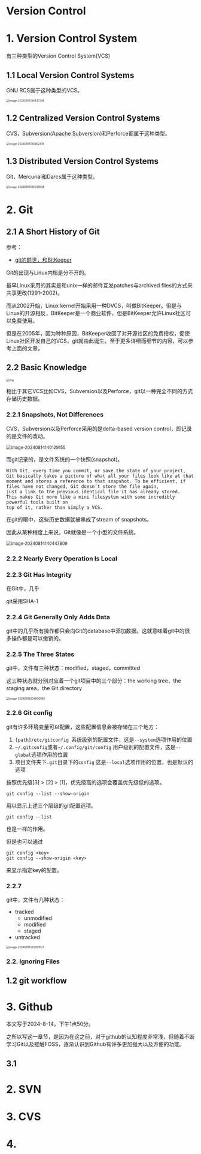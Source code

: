 # Version Control



# 1. Version Control System

有三种类型的Version Control System(VCS)

## 1.1 Local Version Control Systems

GNU RCS属于这种类型的VCS。

<img src="assets/image-20240813134837295.png" alt="image-20240813134837295" style="zoom:50%;" />



## 1.2 Centralized Version Control Systems

CVS，Subversion(Apache Subversion)和Perforce都属于这种类型。

<img src="assets/image-20240813134902419.png" alt="image-20240813134902419" style="zoom:50%;" />

## 1.3 Distributed Version Control Systems

Git，Mercurial和Darcs属于这种类型。

<img src="assets/image-20240813135033538.png" alt="image-20240813135033538" style="zoom:50%;" />



# 2. Git



## 2.1 A Short History of Git

参考：

- [git的前世，和BitKeeper](https://juejin.cn/post/7130545347767566367)

Git的出现与Linux内核是分不开的。

最早Linux采用的其实是和unix一样的邮件互发patches与archived files的方式来共享更改(1991–2002)。

而从2002开始，Linux kernel开始采用一种DVCS，叫做BitKeeper。但是与Linux的开源相反，BitKeeper是一个商业软件，但是BitKeeper允许Linux社区可以免费使用。

但是在2005年，因为种种原因，BitKeeper收回了对开源社区的免费授权，促使Linux社区开发自己的VCS，git就由此诞生。至于更多详细而细节的内容，可以参考上面的文章。



## 2.2 Basic Knowledge

<img src="assets/v2-3bc9d5f2c49a713c776e69676d7d56c5_r.jpg" alt="img" style="zoom: 50%;" />



相比于其它VCS比如CVS，Subversion以及Perforce，git以一种完全不同的方式存储历史数据。

### 2.2.1 Snapshots, Not Differences

CVS，Subversion以及Perforce采用的是delta-based version control，即记录的是文件的改动。

<img src="assets/image-20240814140129155.png" alt="image-20240814140129155" style="zoom:80%;" />

而git记录的，是文件系统的一个快照(snapshot)。

```
With Git, every time you commit, or save the state of your project, Git basically takes a picture of what all your files look like at that moment and stores a reference to that snapshot. To be efficient, if files have not changed, Git doesn’t store the file again,
just a link to the previous identical file it has already stored.
This makes Git more like a mini filesystem with some incredibly powerful tools built on
top of it, rather than simply a VCS.
```

在git的眼中，这些历史数据就被串成了stream of snapshots。

因此从某种程度上来说，Git就像是一个小型的文件系统。

<img src="assets/image-20240814140447809.png" alt="image-20240814140447809" style="zoom:80%;" />

### 2.2.2 Nearly Every Operation Is Local



### 2.2.3 Git Has Integrity

在Git中，几乎



git采用SHA-1



### 2.2.4 Git Generally Only Adds Data

git中的几乎所有操作都只会向Git的database中添加数据。这就意味着git中的很多操作都是可以撤销的。



### 2.2.5 The Three States

git中，文件有三种状态：modified，staged，committed

这三种状态就分别对应着一个git项目中的三个部分：the working tree，the staging area，the
Git directory

<img src="assets/image-20240814204600565.png" alt="image-20240814204600565" style="zoom:50%;" />



### 2.2.6 Git config

git有许多环境变量可以配置，这些配置信息会被存储在三个地方：

1. `[path]/etc/gitconfig `系统级别的配置文件，这是`--system`选项作用的位置
2. `~/.gitconfig`或者`~/.config/git/config` 用户级别的配置文件，这是`--global`选项作用的位置
3. 项目文件夹下`.git`目录下的`config` 这是`--local`选项作用的位置，也是默认的选项

按照优先级[3] > [2] > [1]，优先级高的选项会覆盖优先级低的选项。

```
git config --list --show-origin
```

用以显示上述三个层级的git配置选项。

```
git config --list
```

也是一样的作用。

但是也可以通过

```
git config <key>
git config --show-origin <key>
```

来显示指定key的配置。

### 2.2.7 

git中，文件有几种状态：

- tracked
  - unmodified
  - modified
  - staged
- untracked



<img src="assets/image-20240815220059127.png" alt="image-20240815220059127" style="zoom: 50%;" />



### 2.2. Ignoring Files



## 1.2 git workflow





# 3. Github

本文写于2024-8-14，下午1点50分。

之所以写这一章节，是因为在这之前，对于github的认知程度非常浅，但随着不断学习Git以及接触FOSS，逐渐认识到Github有许多更加强大以及方便的功能。

## 3.1 







# 2. SVN



# 3. CVS



# 4.